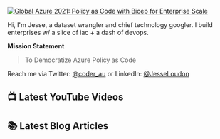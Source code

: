 [![Global Azure 2021: Policy as Code with Bicep for Enterprise Scale](https://jloudon.com/assets/images/JesseJson2021.JPG)](https://youtu.be/qpnMJXw6pIg)

Hi, I'm Jesse, a dataset wrangler and chief technology googler. I build enterprises w/ a slice of iac + a dash of devops. 

**Mission Statement**
> To Democratize Azure Policy as Code

Reach me via
Twitter: [@coder_au](https://twitter.com/coder_au) or LinkedIn: [@JesseLoudon](https://www.linkedin.com/in/jesseloudon/)

## 📺 Latest YouTube Videos
<!-- YOUTUBE:START -->
<!-- YOUTUBE:END -->

## 📚 Latest Blog Articles
<!-- BLOG-POST-LIST:START -->
<!-- BLOG-POST-LIST:END -->

